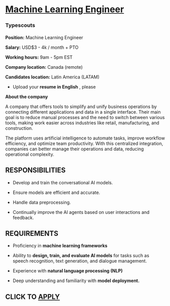 # [Machine Learning Engineer](https://www.remotewlb.com/apply/machine-learning-engineer-139140)  
### Typescouts  
####  

**Position:** Machine Learning Engineer

 **Salary:** USD$3 - 4k / month + PTO

 **Working hours:** 9am - 5pm EST

 **Company location:** Canada (remote)

 **Candidates location:** Latin America (LATAM)

  * Upload your **resume in English** , please

 **About the company**

A company that offers tools to simplify and unify business operations by connecting different applications and data in a single interface. Their main goal is to reduce manual processes and the need to switch between various tools, making work easier across industries like retail, manufacturing, and construction.

The platform uses artificial intelligence to automate tasks, improve workflow efficiency, and optimize team productivity. With this centralized integration, companies can better manage their operations and data, reducing operational complexity.

##  **RESPONSIBILITIES**

  * Develop and train the conversational AI models.

  * Ensure models are efficient and accurate.

  * Handle data preprocessing.

  * Continually improve the AI agents based on user interactions and feedback.

## REQUIREMENTS

  * Proficiency in **machine learning frameworks**

  * Ability to **design, train, and evaluate AI models** for tasks such as speech recognition, text generation, and dialogue management.

  * Experience with **natural language processing (NLP)**

  * Deep understanding and familiarity with **model deployment.**

  
## CLICK TO [APPLY](https://www.remotewlb.com/apply/machine-learning-engineer-139140)

